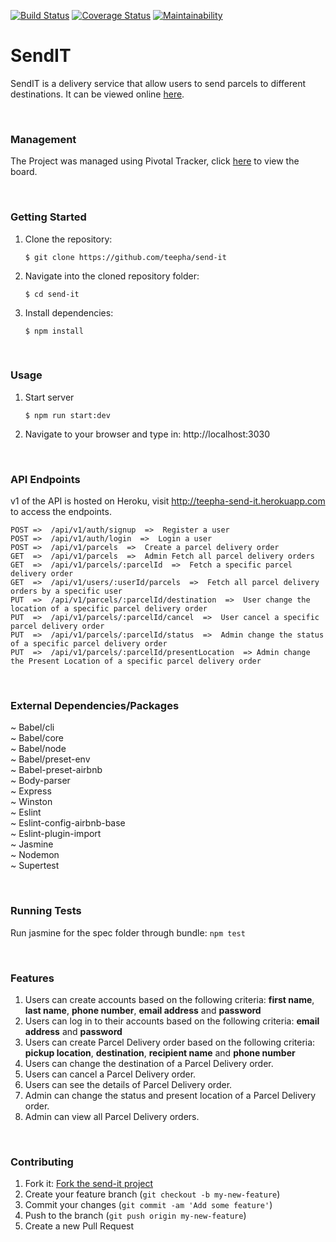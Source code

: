[![Build Status](https://travis-ci.com/teepha/send-it.svg)](https://travis-ci.com/teepha/send-it) [![Coverage Status](https://coveralls.io/repos/github/teepha/send-it/badge.svg?branch=develop)](https://coveralls.io/github/teepha/send-it?branch=develop) [![Maintainability](https://api.codeclimate.com/v1/badges/5c2633c9b0584da785c2/maintainability)](https://codeclimate.com/github/teepha/send-it/maintainability)


# SendIT
SendIT is a delivery service that allow users to send parcels to different destinations. It can be viewed online [here](http://teepha-send-it.herokuapp.com/).

<br>

### Management
The Project was managed using Pivotal Tracker, click [here](https://www.pivotaltracker.com/n/projects/2213253) to view the board.

<br>

### Getting Started
1. Clone the repository:
    ```
    $ git clone https://github.com/teepha/send-it
    ```

2. Navigate into the cloned repository folder:
    ```
    $ cd send-it
    ```

3. Install dependencies:
    ```
    $ npm install
    ```
<br>

### Usage
1. Start server
    ```
    $ npm run start:dev
    ```

2. Navigate to your browser and type in: http://localhost:3030

<br>

### API Endpoints
v1 of the API is hosted on Heroku, visit http://teepha-send-it.herokuapp.com to access the endpoints.

    POST =>  /api/v1/auth/signup  =>  Register a user 
    POST =>  /api/v1/auth/login  =>  Login a user 
    POST =>  /api/v1/parcels  =>  Create a parcel delivery order 
    GET  =>  /api/v1/parcels  =>  Admin Fetch all parcel delivery orders 
    GET  =>  /api/v1/parcels/:parcelId  =>  Fetch a specific parcel delivery order 
    GET  =>  /api/v1/users/:userId/parcels  =>  Fetch all parcel delivery orders by a specific user 
    PUT  =>  /api/v1/parcels/:parcelId/destination  =>  User change the location of a specific parcel delivery order 
    PUT  =>  /api/v1/parcels/:parcelId/cancel  =>  User cancel a specific parcel delivery order 
    PUT  =>  /api/v1/parcels/:parcelId/status  =>  Admin change the status of a specific parcel delivery order 
    PUT  =>  /api/v1/parcels/:parcelId/presentLocation  => Admin change the Present Location of a specific parcel delivery order

<br>

### External Dependencies/Packages
~ Babel/cli<br>
~ Babel/core<br>
~ Babel/node<br>
~ Babel/preset-env<br>
~ Babel-preset-airbnb<br>
~ Body-parser<br>
~ Express<br>
~ Winston<br>
~ Eslint<br>
~ Eslint-config-airbnb-base<br>
~ Eslint-plugin-import<br>
~ Jasmine<br>
~ Nodemon<br>
~ Supertest

<br>

### Running Tests
Run jasmine for the spec folder through bundle:
    ```npm test
    ```
    
<br>        
    
### Features
1. Users can create accounts based on the following criteria: **first name**, **last name**, **phone number**, **email address** and **password**
2. Users can log in to their accounts based on the following criteria: **email address** and **password**
3. Users can create Parcel Delivery order based on the following criteria: **pickup location**, **destination**, **recipient name** and **phone number**
4. Users can change the destination of a Parcel Delivery order.
5. Users can cancel a Parcel Delivery order.
6. Users can see the details of Parcel Delivery order.
7. Admin can change the status and present location of a Parcel Delivery order.
8. Admin can view all Parcel Delivery orders.

<br>

### Contributing
1. Fork it: [Fork the send-it project](https://github.com/teepha/send-it/fork)
2. Create your feature branch (`git checkout -b my-new-feature`)
3. Commit your changes (`git commit -am 'Add some feature'`)
4. Push to the branch (`git push origin my-new-feature`)
5. Create a new Pull Request